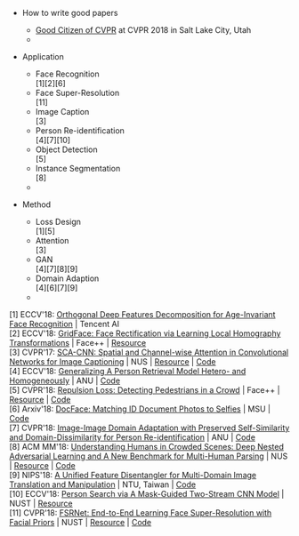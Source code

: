 * How to write good papers
	* [Good Citizen of CVPR](https://www.cc.gatech.edu/~parikh/citizenofcvpr/) at CVPR 2018 in Salt Lake City, Utah
	* 

* Application  
	* Face Recognition  
        [1][2][6]
	* Face Super-Resolution  
        [11]
	* Image Caption  
        [3]  
	* Person Re-identification  
        [4][7][10]  
	* Object Detection   
		[5]  
	* Instance Segmentation   
		[8]  
	* 
	
* Method     
	* Loss Design   
	    [1][5]   
	* Attention   
        [3] 
	* GAN  
        [4][7][8][9]  
	* Domain Adaption   
	    [4][6][7][9]      
	* 

[1] ECCV'18: [Orthogonal Deep Features Decomposition for Age-Invariant Face Recognition](http://openaccess.thecvf.com/content_ECCV_2018/html/yitong_wang_Orthogonal_Deep_Features_ECCV_2018_paper.html) | Tencent AI   
[2] ECCV'18: [GridFace: Face Rectification via Learning Local Homography Transformations](https://arxiv.org/abs/1808.06210) | Face++ | [Resource](https://www.toutiao.com/a6596550630628655623/)    
[3] CVPR'17: [SCA-CNN: Spatial and Channel-wise Attention in Convolutional Networks for Image Captioning](https://arxiv.org/abs/1611.05594) | NUS | [Resource](https://blog.csdn.net/u014380165/article/details/78681164) | [Code](https://github.com/zjuchenlong/sca-cnn.cvpr17)   
[4] ECCV'18: [Generalizing A Person Retrieval Model Hetero- and Homogeneously](http://openaccess.thecvf.com/content_ECCV_2018/papers/Zhun_Zhong_Generalizing_A_Person_ECCV_2018_paper.pdf) | ANU | [Code](https://github.com/zhunzhong07/HHL)      
[5] CVPR'18: [Repulsion Loss: Detecting Pedestrians in a Crowd](https://arxiv.org/abs/1711.07752) | Face++ | [Resource](https://zhuanlan.zhihu.com/p/36797756) | [Code](https://github.com/bailvwangzi/repulsion_loss_ssd)   
[6] Arxiv'18: [DocFace: Matching ID Document Photos to Selfies](https://arxiv.org/abs/1805.02283) | MSU | [Code](https://github.com/seasonSH/DocFace)  
[7] CVPR'18: [Image-Image Domain Adaptation with Preserved Self-Similarity and Domain-Dissimilarity for Person Re-identification](http://openaccess.thecvf.com/content_cvpr_2018/papers/Deng_Image-Image_Domain_Adaptation_CVPR_2018_paper.pdf) | ANU | [Code](https://github.com/Simon4Yan/Learning-via-Translation)       
[8] ACM MM'18: [Understanding Humans in Crowded Scenes: Deep Nested Adversarial Learning and A New Benchmark for Multi-Human Parsing](https://arxiv.org/abs/1804.03287) | NUS | [Resource](https://lv-mhp.github.io/) | [Code](https://github.com/ZhaoJ9014/Multi-Human-Parsing_MHP)   
[9] NIPS'18: [A Unified Feature Disentangler for Multi-Domain Image Translation and Manipulation](https://arxiv.org/abs/1809.01361) | NTU, Taiwan | [Code](https://github.com/Alexander-H-Liu/UFDN)     
[10] ECCV'18: [Person Search via A Mask-Guided Two-Stream CNN Model](https://arxiv.org/abs/1807.08107) | NUST | [Resource](https://zhuanlan.zhihu.com/p/39282286)   
[11] CVPR'18: [FSRNet: End-to-End Learning Face Super-Resolution with Facial Priors](https://arxiv.org/abs/1711.10703) | NUST | [Resource](https://blog.csdn.net/GunGunSeeBlood/article/details/82975076) | [Code](https://github.com/tyshiwo/FSRNet)      
